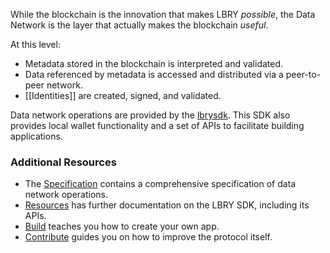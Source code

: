 While the blockchain is the innovation that makes LBRY _possible_, the Data Network is the layer that actually makes the blockchain _useful_.

At this level:

- Metadata stored in the blockchain is interpreted and validated.
- Data referenced by metadata is accessed and distributed via a peer-to-peer network.
- [[Identities]] are created, signed, and validated. 

Data network operations are provided by the [lbrysdk](https://github.com/lbryio/lbry). This SDK also provides local wallet functionality and a set of APIs to facilitate building applications.

### Additional Resources

- The [Specification](/spec "Specification") contains a comprehensive specification of data network operations.
- [Resources](/resources) has further documentation on the LBRY SDK, including its APIs.
- [Build](/build) teaches you how to create your own app.
- [Contribute](/contribute) guides you on how to improve the protocol itself.
